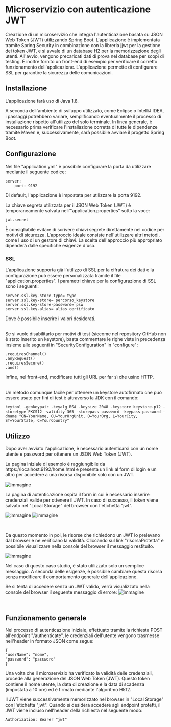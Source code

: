 # Microservizio con autenticazione JWT

Creazione di un microservizio che integra l'autenticazione basata su JSON Web Token (JWT) utilizzando Spring Boot. L'applicazione è implementata tramite Spring Security in combinazione con la libreria jjwt per la gestione dei token JWT, e si avvale di un database H2 per la memorizzazione degli utenti. All'avvio, vengono precaricati dati di prova nel database per scopi di testing. È inoltre fornito un front-end di esempio per verificare il corretto funzionamento dell'applicazione. L'applicazione permette di configurare SSL per garantire la sicurezza delle comunicazioni.


## Installazione

L'applicazione farà uso di Java 1.8.

A seconda dell'ambiente di sviluppo utilizzato, come Eclipse o IntelliJ IDEA, i passaggi potrebbero variare, semplificando eventualmente il processo di installazione rispetto all'utilizzo del solo terminale. In linea generale, è necessario prima verificare l'installazione corretta di tutte le dipendenze tramite Maven e, successivamente, sarà possibile avviare il progetto Spring Boot.


## Configurazione

Nel file "application.yml" è possibile configurare la porta da utilizzare mediante il seguente codice:
```
server:
    port: 9192
```
Di default, l'applicazione è impostata per utilizzare la porta 9192.


La chiave segreta utilizzata per il JSON Web Token (JWT) è temporaneamente salvata nell'"application.properties" sotto la voce:
```
jwt.secret
```
È consigliabile evitare di scrivere chiavi segrete direttamente nel codice per motivi di sicurezza. L'approccio ideale consiste nell'utilizzare altri metodi, come l'uso di un gestore di chiavi. La scelta dell'approccio più appropriato dipenderà dalle specifiche esigenze d'uso.

### SSL
L'applicazione supporta già l'utilizzo di SSL per la cifratura dei dati e la configurazione può essere personalizzata tramite il file "application.properties". I parametri chiave per la configurazione di SSL sono i seguenti:
```
server.ssl.key-store-type= type
server.ssl.key-store= percorso_keystore
server.ssl.key-store-password= psw
server.ssl.key-alias= alias_certificato
```
Dove è possibile inserire i valori desiderati.

<br>
Se si vuole disabilitarlo per motivi di test (siccome nel repository GitHub non è stato inserito un keystore), basta commentare le righe viste in precedenza insieme alle seguenti in "SecurityConfiguration" in "configure":

```
.requiresChannel()
.anyRequest()
.requiresSecure()
.and()
```
Infine, nel front-end, modificare tutti gli URL per far sì che usino HTTP.

<br>
Un metodo comunque facile per ottenere un keystore autofirmato che può essere usato per fini di test è attraverso la JDK con il comando:

```
keytool -genkeypair -keyalg RSA -keysize 2048 -keystore keystore.p12 -storetype PKCS12 -validity 365 -storepass password -keypass password -dname "CN=YourName, OU=YourOrgUnit, O=YourOrg, L=YourCity, ST=YourState, C=YourCountry"
```


## Utilizzo

Dopo aver avviato l'applicazione, è necessario autenticarsi con un nome utente e password per ottenere un JSON Web Token (JWT).

La pagina iniziale di esempio è raggiungibile da https://localhost:9192/home.html e presenta un link al form di login e un altro per accedere a una risorsa disponibile solo con un JWT.

![immagine](https://github.com/123dav321/Microservizio_authJWT/assets/156787522/51379035-54d5-4aa7-9653-75b3cfc8bccc)

La pagina di autenticazione ospita il form in cui è necessario inserire credenziali valide per ottenere il JWT. In caso di successo, il token viene salvato nel "Local Storage" del browser con l'etichetta "jwt".

![immagine](https://github.com/123dav321/Microservizio_authJWT/assets/156787522/b51b2ddc-7b7c-4c53-84a3-6c00190c49c6)
![immagine](https://github.com/123dav321/Microservizio_authJWT/assets/156787522/cb39deed-9be2-44ef-b211-d34d3407a263)


<br>

Da questo momento in poi, le risorse che richiedono un JWT lo prelevano dal browser e ne verificano la validità. Cliccando sul link "risorsaProtetta" è possibile visualizzare nella console del browser il messaggio restituito.


![immagine](https://github.com/123dav321/Microservizio_authJWT/assets/156787522/42808a6c-aef0-4b3c-8ee7-9d578af48df7)


Nel caso di questo caso studio, è stato utilizzato solo un semplice messaggio. A seconda delle esigenze, è possibile cambiare questa risorsa senza modificare il comportamento generale dell'applicazione.


Se si tenta di accedere senza un JWT valido, verrà visualizzato nella console del browser il seguente messaggio di errore:
![immagine](https://github.com/123dav321/Microservizio_authJWT/assets/156787522/c42b85e9-24cf-45c4-8fcf-13fbbf5c7b2f)



<br>

## Funzionamento generale

Nel processo di autenticazione iniziale, effettuato tramite la richiesta POST all'endpoint "/authenticate", le credenziali dell'utente vengono trasmesse nell'header in formato JSON come segue:

```
{
"userName": "nome",
"password": "password"
}
```

Una volta che il microservizio ha verificato la validità delle credenziali, procede alla generazione del JSON Web Token (JWT). Questo token contiene il nome utente, la data di creazione e la data di scadenza (impostata a 10 ore) ed è firmato mediante l'algoritmo H512.

Il JWT viene successivamente memorizzato nel browser in "Local Storage" con l'etichetta "jwt". Quando si desidera accedere agli endpoint protetti, il JWT viene incluso nell'header della richiesta nel seguente modo:

```
Authorization: Bearer "jwt"
```

 
